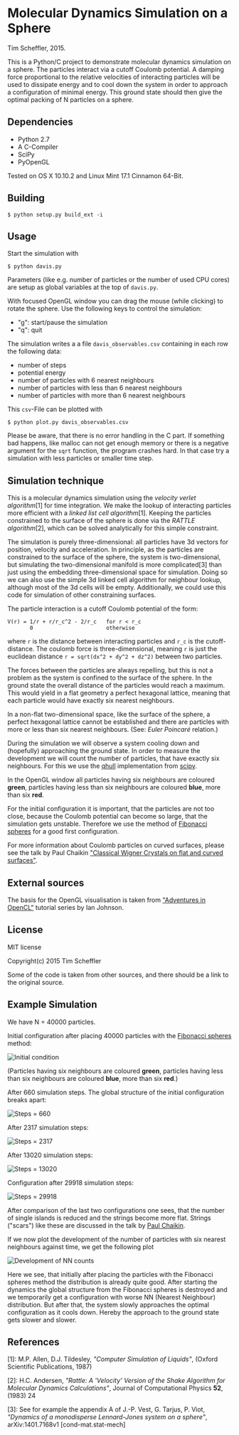 # Molecular Dynamics Simulation on a Sphere

Tim Scheffler, 2015.

This is a Python/C project to demonstrate molecular dynamics 
simulation on a sphere. The particles interact via a cutoff Coulomb potential.
A damping force proportional to the relative velocities of interacting
particles will be used to dissipate energy and to cool down the system in
order to approach a configuration of minimal energy. This ground state
should then give the optimal packing of N particles on a sphere. 



##  Dependencies

* Python 2.7
* A C-Compiler
* SciPy
* PyOpenGL

Tested on OS X 10.10.2 and Linux Mint 17.1 Cinnamon 64-Bit.

## Building

`$ python setup.py build_ext -i`

## Usage

Start the simulation with 

`$ python davis.py`

Parameters (like e.g. number of particles or the number of used CPU cores) 
are setup as global variables at the top of `davis.py`.

With focused OpenGL window you can drag the mouse (while clicking)
to rotate the sphere. Use the following keys to control the simulation:

* "g": start/pause the simulation
* "q": quit

The simulation writes a a file `davis_observables.csv` containing
in each row the following data:

* number of steps
* potential energy
* number of particles with 6 nearest neighbours 
* number of particles with less than 6 nearest neighbours 
* number of particles with more than 6 nearest neighbours 

This `csv`-File can be plotted with

`$ python plot.py davis_observables.csv`

Please be aware, that there is no error handling in the C part. If something bad
happens, like malloc can not get enough memory or there is a negative 
argument for the `sqrt` function, the program crashes hard.  In that case
try a simulation with less particles or smaller time step.


## Simulation technique

This is a molecular dynamics simulation using
the _velocity verlet algorithm_[1] for time integration. We make the
lookup of interacting particles more efficient with a _linked list cell algorithm_[1]. Keeping
the particles constrained to the surface of the sphere is done via
the _RATTLE algorithm_[2], which can be solved analytically for this simple constraint.

The simulation is purely three-dimensional: all particles have 3d vectors
for position, velocity and acceleration. In principle, as the particles
are constrained to the surface of the sphere, the system is two-dimensional,
but simulating the two-dimensional manifold is more complicated[3] than just
using the embedding three-dimensional space for simulation. Doing so
we can also use the simple 3d linked cell algorithm for neighbour lookup, although
most of the 3d cells will be empty. Additionally, 
we could use this code for simulation of other constraining surfaces.

The particle interaction is a cutoff Coulomb potential of the form: 

    V(r) = 1/r + r/r_c^2 - 2/r_c   for r < r_c
           0                       otherwise

where `r` is the distance between interacting particles and `r_c`
is the cutoff-distance. The coulomb force is three-dimensional, meaning
`r` is just the euclidean distance `r = sqrt(dx^2 + dy^2 + dz^2)` between
two particles.

The forces between the particles are always repelling, but this is 
not a problem as the system is confined to the surface of the sphere.
In the ground state the overall distance of the particles would reach
a maximum. This would yield in a flat geometry a perfect hexagonal lattice,
meaning that each particle would have exactly six nearest neighbours.

In a non-flat two-dimensional space, like the surface of the sphere, a 
perfect hexagonal lattice cannot be established and there are particles
with more or less than six nearest neighbours. (See: _Euler Poincaré_ relation.)

During the simulation we will observe a system cooling down and 
(hopefully) approaching the ground state. In order to measure the 
development we will count the number of particles, that have exactly six neighbours.
For this we use the [qhull](http://www.qhull.org/) implementation from 
[scipy](http://docs.scipy.org/doc/scipy/reference/generated/scipy.spatial.ConvexHull.html#scipy.spatial.ConvexHull). 

In the OpenGL window all particles having six neighbours are coloured **green**, 
particles having less than six neighbours are coloured **blue**, more than six **red**.

For the initial configuration it is important, that the particles are not
too close, because the Coulomb potential can become so large, that the
simulation gets unstable. Therefore we use the method of [Fibonacci spheres](https://stackoverflow.com/questions/9600801/evenly-distributing-n-points-on-a-sphere/26127012#26127012) for a good first configuration.

For more information about Coulomb particles on curved surfaces, please see
the talk by Paul Chaikin ["Classical Wigner Crystals on flat and curved surfaces"](https://www.youtube.com/watch?v=Wko67TCla74).

## External sources

The basis for the OpenGL visualisation is taken from ["Adventures in OpenCL"](https://github.com/enjalot/adventures_in_opencl/tree/master/python/part2) tutorial series by Ian Johnson. 


## License

MIT license

Copyright(c) 2015 Tim Scheffler

Some of the code is
taken from other sources, and there should be a link to the original source.

## Example Simulation

We have N = 40000 particles.

Initial configuration after placing 40000 particles with the 
[Fibonacci spheres](https://stackoverflow.com/questions/9600801/evenly-distributing-n-points-on-a-sphere/26127012#26127012) method:

![Initial condition](./Pictures/steps_0.png "Initial condition")

(Particles having six neighbours are coloured **green**, 
particles having less than six neighbours are coloured **blue**, more than six **red**.)

After 660 simulation steps. The global structure of the initial configuration breaks apart:

![Steps = 660](./Pictures/steps_660.png "Steps = 660")

After 2317 simulation steps:

![Steps = 2317](./Pictures/steps_2317.png "Steps = 2317")

After 13020 simulation steps:

![Steps = 13020](./Pictures/steps_13020.png "Steps = 13020")

Configuration after 29918 simulation steps:

![Steps = 29918](./Pictures/steps_29918.png "Steps = 29918")

After comparison of the last two configurations one sees, that the
number of single islands is reduced and the strings become more flat.
Strings ("scars") like these are discussed in the talk by 
[Paul Chaikin](https://www.youtube.com/watch?v=Wko67TCla74).

If we now plot the development of the number of particles with 
six nearest neighbours against time, we get the following plot

![Development of NN counts](./Pictures/figure_1.png "Development of NN counts")

Here we see, that initially after placing the particles with the 
Fibonacci spheres method the distribution is already quite good. After
starting the dynamics the global structure from the Fibonacci spheres is 
destroyed and we temporarily get a configuration with worse NN (Nearest Neighbour) 
distribution. But after that, the system slowly approaches the optimal configuration
as it cools down. Hereby the approach to the ground state gets slower and slower.



## References

[1]: M.P. Allen, D.J. Tildesley,
_"Computer Simulation of Liquids"_,
(Oxford Scientific Publications, 1987)

[2]: H.C. Andersen, 
_"Rattle: A 'Velocity' Version of the Shake Algorithm for Molecular Dynamics Calculations"_,
Journal of Computational Physics **52**, (1983) 24

[3]: See for example the appendix A of J.-P. Vest, G. Tarjus, P. Viot,
_"Dynamics of a monodisperse Lennard-Jones system on a sphere"_,
arXiv:1401.7168v1 [cond-mat.stat-mech]
